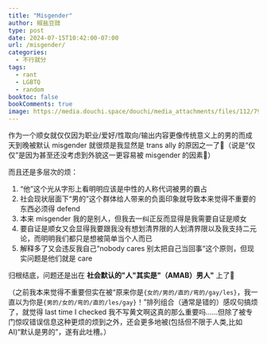 ```yaml
---
title: "Misgender"
author: 椒盐豆豉
type: post
date: 2024-07-15T10:42:00-07:00
url: /misgender/
categories:
  - 不行就分
tags:
  - rant
  - LGBTQ
  - random
booktoc: false
bookComments: true
image: https://media.douchi.space/douchi/media_attachments/files/112/791/759/650/899/271/original/4f6bc34e43d55940.png
---
```


作为一个顺女就仅仅因为职业/爱好/性取向/输出内容更像传统意义上的男的而成天到晚被默认 misgender 就很烦是我显然是 trans ally 的原因之一了🤷（说是“仅仅”是因为甚至还没考虑到外貌这一更容易被 misgender 的因素🤷）

而且还是多层次的烦：
1. “他”这个光从字形上看明明应该是中性的人称代词被男的霸占
2. 社会现状层面下“男的”这个群体给人带来的负面印象就导致本来觉得不重要的东西必须得 defend
3. 本来 misgender 我的是别人，但我去一纠正反而显得是我需要自证是顺女
4. 要自证是顺女又会显得我要跟我没有想划清界限的人划清界限以及我支持二元论，而明明我们都只是想被简单当个人而已
5. 解释多了又会违反我自己“nobody cares 别太把自己当回事“这个原则，但现实问题是他们就是 care

归根结底，问题还是出在 **社会默认的"人"其实是"（AMAB）男人"** 上了🤷

（之前我本来觉得不重要但实在被“原来你是`{女的/男的/直的/弯的/gay/les}`，我一直以为你是`{男的/女的/弯的/直的/les/gay}`！”排列组合（通常是错的）感叹句搞烦了，就觉得 last time I checked 我不写黄文啊这真的那么重要吗……但除了被专门惊叹错误信息这种更烦的烦到之外，还会更多地被(包括但不限于人类,比如 AI)“默认是男的”，遂有此吐槽。）